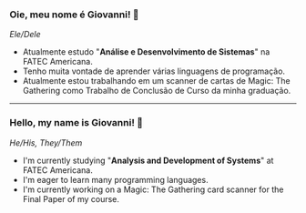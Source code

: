 ### Oie, meu nome é Giovanni! 🦊
*Ele/Dele*

- Atualmente estudo "**Análise e Desenvolvimento de Sistemas**" na FATEC Americana.
- Tenho muita vontade de aprender várias linguagens de programação.
- Atualmente estou trabalhando em um scanner de cartas de Magic: The Gathering como Trabalho de Conclusão de Curso da minha graduação.

---

### Hello, my name is Giovanni! 🦊
*He/His, They/Them*

- I'm currently studying "**Analysis and Development of Systems**" at FATEC Americana.
- I'm eager to learn many programming languages.
- I'm currently working on a Magic: The Gathering card scanner for the Final Paper of my course.

